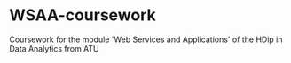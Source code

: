 # WSAA-coursework
Coursework for the module 'Web Services and Applications' of the HDip in Data Analytics from ATU
